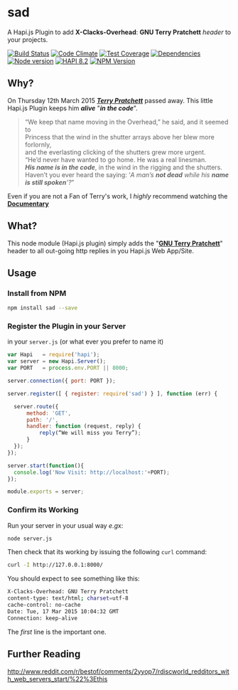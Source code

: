 # sad

A Hapi.js Plugin to add
**X-Clacks-Overhead**: **GNU Terry Pratchett** *header* to your projects.

[![Build Status](https://travis-ci.org/pandajs/sad.png?branch=master)](https://travis-ci.org/pandajs/sad) [![Code Climate](https://codeclimate.com/github/pandajs/sad.png)](https://codeclimate.com/github/pandajs/sad)
[![Test Coverage](https://codeclimate.com/github/pandajs/sad/badges/coverage.svg)](https://codeclimate.com/github/pandajs/sad) [![Dependencies](https://david-dm.org/pandajs/sad.png?theme=shields.io)](https://david-dm.org/pandajs/sad)
[![Node version](https://img.shields.io/node/v/atimer.svg?style=flat)](http://nodejs.org/download/)
[![HAPI 8.2](http://img.shields.io/badge/hapi-8.4-brightgreen.svg)](http://hapijs.com)
[![NPM Version][npm-image]][npm-url]


## Why?

On Thursday 12th March 2015 [***Terry Pratchett***](http://en.wikipedia.org/wiki/Terry_Pratchett)
passed away. This little Hapi.js Plugin keeps him ***alive*** "***in the code***".

> “We keep that name moving in the Overhead,” he said, and it seemed to  
> Princess that the wind in the shutter arrays above her blew more forlornly,  
> and the everlasting clicking of the shutters grew more urgent.  
> “He’d never have wanted to go home. He was a real linesman.  
> ***His name is in the code***, in the wind in the rigging and the shutters.  
> Haven’t you ever heard the saying:
> ‘*A man’s **not dead** while his **name is still spoken**’?*”

Even if you are not a Fan of Terry's work,
I *highly* recommend watching the [**Documentary**](https://www.google.co.uk/webhp?q=terry+pratchett+documentary&tbm=vid)


## What?

This node module (Hapi.js plugin) simply adds the
"[**GNU Terry Pratchett**](http://np.reddit.com/r/discworld/comments/2yt9j6/gnu_terry_pratchett/cpcvz46)" header
to all out-going http replies in you Hapi.js Web App/Site.

## Usage

### Install from NPM

```sh
npm install sad --save
```

### Register the Plugin in your Server

in your `server.js` (or what ever you prefer to name it)

```js
var Hapi   = require('hapi');
var server = new Hapi.Server();
var PORT   = process.env.PORT || 8000;

server.connection({ port: PORT });

server.register([ { register: require('sad') } ], function (err) {

  server.route({
      method: 'GET',
      path: '/',
      handler: function (request, reply) {
          reply(“We will miss you Terry”);
      }
  });
});

server.start(function(){
  console.log('Now Visit: http://localhost:'+PORT);
});

module.exports = server;

```

### Confirm its Working

Run your server in your usual way *e.g*x:

```sh
node server.js
```

Then check that its working by issuing the following `curl` command:

```sh
curl -I http://127.0.0.1:8000/
```

You should expect to see something like this:

```sh
X-Clacks-Overhead: GNU Terry Pratchett
content-type: text/html; charset=utf-8
cache-control: no-cache
Date: Tue, 17 Mar 2015 10:04:32 GMT
Connection: keep-alive
```
The *first* line is the important one.

## Further Reading

http://www.reddit.com/r/bestof/comments/2yyop7/rdiscworld_redditors_with_web_servers_start/%22%3Ethis

[npm-image]: https://img.shields.io/npm/v/sad.svg?style=flat
[npm-url]: https://npmjs.org/package/sad
